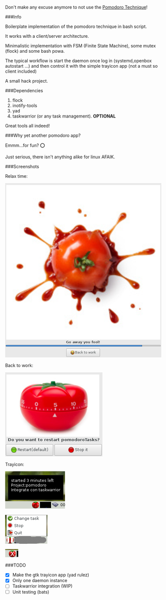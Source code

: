 
Don't make any excuse anymore to not use the [Pomodoro Technique](https://en.wikipedia.org/wiki/Pomodoro_Technique)!


###Info

Boilerplate implementation of the pomodoro technique in bash script.

It works with a client/server architecture.

Minimalistic implementation with FSM (Finite State Machine), some mutex (flock) and some bash powa.

The typical workflow is start the daemon once log in (systemd,openbox autostart ...) and 
then control it with the simple trayicon app (not a must so client included)

A small hack project.

###Dependencies

1. flock
2. inotify-tools 
3. yad 
4. taskwarrior (or any task management). **OPTIONAL**

Great tools all indeed!

###Why yet another pomodoro app?

Emmm...for fun? :o:

Just serious, there isn't anything alike for linux AFAIK.

###Screenshots

Relax time:

![25 minutes passed](images/screenshots/timer1.png "25 minutes passed")

Back to work:

![Back to work?](images/screenshots/timer2.png "Back to work?")

Trayicon:


![Started with tooltip](images/screenshots/started.png "Started with tooltip")

![Paused with menu](images/screenshots/paused.png "Paused with menu")

![Stopped](images/screenshots/stopped.png "Stopped")


###TODO

- [x] Make the gtk trayicon app (yad rulez)
- [x] Only one daemon instance
- [ ] Taskwarrior integration (WIP)
- [ ] Unit testing (bats)
